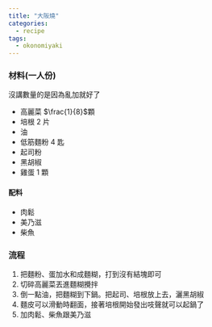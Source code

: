 ```yaml
---
title: "大阪燒"
categories:
  - recipe
tags:
  - okonomiyaki
---
```


### 材料(一人份)

沒講數量的是因為亂加就好了

- 高麗菜 $\frac{1}{8}$顆
- 培根 2 片
- 油
- 低筋麵粉 4 匙
- 起司粉
- 黑胡椒
- 雞蛋 1 顆

#### 配料

- 肉鬆
- 美乃滋
- 柴魚

### 流程

1. 把麵粉、蛋加水和成麵糊，打到沒有結塊即可
2. 切碎高麗菜丟進麵糊攪拌
3. 倒一點油，把麵糊到下鍋。把起司、培根放上去，灑黑胡椒
4. 麵皮可以滑動時翻面，接著培根開始發出吱聲就可以起鍋了
5. 加肉鬆、柴魚跟美乃滋
